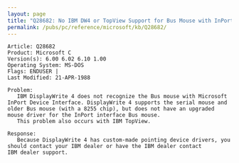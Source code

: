 ```yaml
---
layout: page
title: "Q28682: No IBM DW4 or TopView Support for Bus Mouse with InPort"
permalink: /pubs/pc/reference/microsoft/kb/Q28682/
---
```


	Article: Q28682
	Product: Microsoft C
	Version(s): 6.00 6.02 6.10 1.00
	Operating System: MS-DOS
	Flags: ENDUSER |
	Last Modified: 21-APR-1988
	
	Problem:
	   IBM DisplayWrite 4 does not recognize the Bus mouse with Microsoft
	InPort Device Interface. DisplayWrite 4 supports the serial mouse and
	older Bus mouse (with a 8255 chip), but does not have an upgraded
	mouse driver for the InPort interface Bus mouse.
	   This problem also occurs with IBM TopView.
	
	Response:
	   Because DisplayWrite 4 has custom-made pointing device drivers, you
	should contact your IBM dealer or have the IBM dealer contact
	IBM dealer support.
